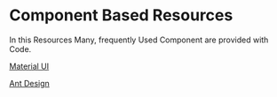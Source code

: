 # Component Based Resources

In this Resources Many, frequently Used Component are provided with Code.

[Material UI](https://mui.com/getting-started/installation/)

[Ant Design](https://ant.design/)
